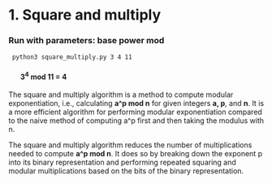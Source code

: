# 1. Square and multiply
### Run with parameters: base power mod

`` python3 square_multiply.py 3 4 11``

#### &nbsp;&nbsp;&nbsp;&nbsp;&nbsp;&nbsp;  3<sup>4</sup> mod 11 = 4

 The square and multiply algorithm is a method to compute modular exponentiation, i.e., calculating __a^p mod n__ for given integers __a, p__, and __n__. It is a more efficient algorithm for performing modular exponentiation compared to the naive method of computing a^p first and then taking the modulus with n.

The square and multiply algorithm reduces the number of multiplications needed to compute **a^p mod n**. It does so by breaking down the exponent p into its binary representation and performing repeated squaring and modular multiplications based on the bits of the binary representation.

